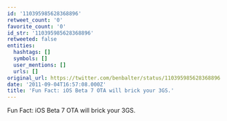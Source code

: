 ```yaml
---
id: '110395985628368896'
retweet_count: '0'
favorite_count: '0'
id_str: '110395985628368896'
retweeted: false
entities:
  hashtags: []
  symbols: []
  user_mentions: []
  urls: []
original_url: https://twitter.com/benbalter/status/110395985628368896
date: '2011-09-04T16:57:08.000Z'
title: 'Fun Fact: iOS Beta 7 OTA will brick your 3GS.'
---
```


Fun Fact: iOS Beta 7 OTA will brick your 3GS.